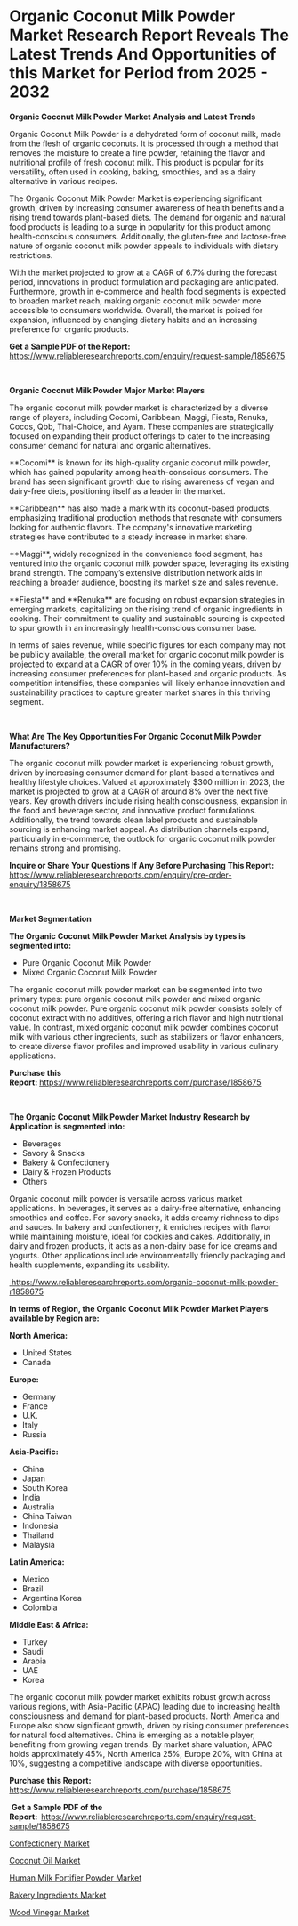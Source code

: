 <p><h1>Organic Coconut Milk Powder Market Research Report Reveals The Latest Trends And Opportunities of this Market for Period from 2025 - 2032</h1></p><p><strong>Organic Coconut Milk Powder Market Analysis and Latest Trends</strong></p>
<p><p>Organic Coconut Milk Powder is a dehydrated form of coconut milk, made from the flesh of organic coconuts. It is processed through a method that removes the moisture to create a fine powder, retaining the flavor and nutritional profile of fresh coconut milk. This product is popular for its versatility, often used in cooking, baking, smoothies, and as a dairy alternative in various recipes.</p><p>The Organic Coconut Milk Powder Market is experiencing significant growth, driven by increasing consumer awareness of health benefits and a rising trend towards plant-based diets. The demand for organic and natural food products is leading to a surge in popularity for this product among health-conscious consumers. Additionally, the gluten-free and lactose-free nature of organic coconut milk powder appeals to individuals with dietary restrictions.</p><p>With the market projected to grow at a CAGR of 6.7% during the forecast period, innovations in product formulation and packaging are anticipated. Furthermore, growth in e-commerce and health food segments is expected to broaden market reach, making organic coconut milk powder more accessible to consumers worldwide. Overall, the market is poised for expansion, influenced by changing dietary habits and an increasing preference for organic products.</p></p>
<p><strong>Get a Sample PDF of the Report:&nbsp;</strong> <a href="https://www.reliableresearchreports.com/enquiry/request-sample/1858675?utm_campaign=31&utm_medium=2&utm_source=Github&utm_content=ia&utm_term=14022025&utm_id=organic-coconut-milk-powder">https://www.reliableresearchreports.com/enquiry/request-sample/1858675</a></p>
<p>&nbsp;</p>
<p><strong>Organic Coconut Milk Powder Major Market Players</strong></p>
<p><p>The organic coconut milk powder market is characterized by a diverse range of players, including Cocomi, Caribbean, Maggi, Fiesta, Renuka, Cocos, Qbb, Thai-Choice, and Ayam. These companies are strategically focused on expanding their product offerings to cater to the increasing consumer demand for natural and organic alternatives.</p><p>**Cocomi** is known for its high-quality organic coconut milk powder, which has gained popularity among health-conscious consumers. The brand has seen significant growth due to rising awareness of vegan and dairy-free diets, positioning itself as a leader in the market.</p><p>**Caribbean** has also made a mark with its coconut-based products, emphasizing traditional production methods that resonate with consumers looking for authentic flavors. The company's innovative marketing strategies have contributed to a steady increase in market share.</p><p>**Maggi**, widely recognized in the convenience food segment, has ventured into the organic coconut milk powder space, leveraging its existing brand strength. The company’s extensive distribution network aids in reaching a broader audience, boosting its market size and sales revenue.</p><p>**Fiesta** and **Renuka** are focusing on robust expansion strategies in emerging markets, capitalizing on the rising trend of organic ingredients in cooking. Their commitment to quality and sustainable sourcing is expected to spur growth in an increasingly health-conscious consumer base.</p><p>In terms of sales revenue, while specific figures for each company may not be publicly available, the overall market for organic coconut milk powder is projected to expand at a CAGR of over 10% in the coming years, driven by increasing consumer preferences for plant-based and organic products. As competition intensifies, these companies will likely enhance innovation and sustainability practices to capture greater market shares in this thriving segment.</p></p>
<p>&nbsp;</p>
<p><strong>What Are The Key Opportunities For Organic Coconut Milk Powder Manufacturers?</strong></p>
<p><p>The organic coconut milk powder market is experiencing robust growth, driven by increasing consumer demand for plant-based alternatives and healthy lifestyle choices. Valued at approximately $300 million in 2023, the market is projected to grow at a CAGR of around 8% over the next five years. Key growth drivers include rising health consciousness, expansion in the food and beverage sector, and innovative product formulations. Additionally, the trend towards clean label products and sustainable sourcing is enhancing market appeal. As distribution channels expand, particularly in e-commerce, the outlook for organic coconut milk powder remains strong and promising.</p></p>
<p><strong>Inquire or Share Your Questions If Any Before Purchasing This Report:</strong> <a href="https://www.reliableresearchreports.com/enquiry/pre-order-enquiry/1858675?utm_campaign=31&utm_medium=2&utm_source=Github&utm_content=ia&utm_term=14022025&utm_id=organic-coconut-milk-powder">https://www.reliableresearchreports.com/enquiry/pre-order-enquiry/1858675</a></p>
<p>&nbsp;</p>
<p><strong>Market Segmentation</strong></p>
<p><strong>The Organic Coconut Milk Powder Market Analysis by types is segmented into:</strong></p>
<p><ul><li>Pure Organic Coconut Milk Powder</li><li>Mixed Organic Coconut Milk Powder</li></ul></p>
<p><p>The organic coconut milk powder market can be segmented into two primary types: pure organic coconut milk powder and mixed organic coconut milk powder. Pure organic coconut milk powder consists solely of coconut extract with no additives, offering a rich flavor and high nutritional value. In contrast, mixed organic coconut milk powder combines coconut milk with various other ingredients, such as stabilizers or flavor enhancers, to create diverse flavor profiles and improved usability in various culinary applications.</p></p>
<p><strong>Purchase this Report:&nbsp;</strong><a href="https://www.reliableresearchreports.com/purchase/1858675?utm_campaign=31&utm_medium=2&utm_source=Github&utm_content=ia&utm_term=14022025&utm_id=organic-coconut-milk-powder">https://www.reliableresearchreports.com/purchase/1858675</a></p>
<p>&nbsp;</p>
<p><strong>The Organic Coconut Milk Powder Market Industry Research by Application is segmented into:</strong></p>
<p><ul><li>Beverages</li><li>Savory & Snacks</li><li>Bakery & Confectionery</li><li>Dairy & Frozen Products</li><li>Others</li></ul></p>
<p><p>Organic coconut milk powder is versatile across various market applications. In beverages, it serves as a dairy-free alternative, enhancing smoothies and coffee. For savory snacks, it adds creamy richness to dips and sauces. In bakery and confectionery, it enriches recipes with flavor while maintaining moisture, ideal for cookies and cakes. Additionally, in dairy and frozen products, it acts as a non-dairy base for ice creams and yogurts. Other applications include environmentally friendly packaging and health supplements, expanding its usability.</p></p>
<p><a href="https://www.reliableresearchreports.com/organic-coconut-milk-powder-r1858675?utm_campaign=31&utm_medium=2&utm_source=Github&utm_content=ia&utm_term=14022025&utm_id=organic-coconut-milk-powder">&nbsp;https://www.reliableresearchreports.com/organic-coconut-milk-powder-r1858675</a></p>
<p><strong>In terms of Region, the Organic Coconut Milk Powder Market Players available by Region are:</strong></p>
<p>
    <p> <strong> North America: </strong>
        <ul>
            <li>United States</li>
            <li>Canada</li>
        </ul>
        </p> 
    <p> <strong> Europe: </strong>
        <ul>
            <li>Germany</li>
            <li>France</li>
            <li>U.K.</li>
            <li>Italy</li>
            <li>Russia</li>
        </ul>
        </p> 
    <p> <strong> Asia-Pacific: </strong>
        <ul>
            <li>China</li>
            <li>Japan</li>
            <li>South Korea</li>
            <li>India</li>
            <li>Australia</li>
            <li>China Taiwan</li>
            <li>Indonesia</li>
            <li>Thailand</li>
            <li>Malaysia</li>
        </ul>
        </p> 
    <p> <strong> Latin America: </strong>
        <ul>
            <li>Mexico</li>
            <li>Brazil</li>
            <li>Argentina Korea</li>
            <li>Colombia</li>
        </ul>
        </p> 
    <p> <strong> Middle East & Africa: </strong>
        <ul>
            <li>Turkey</li>
            <li>Saudi</li>
            <li>Arabia</li>
            <li>UAE</li>
            <li>Korea</li>
        </ul>
    </p>
    </p>
<p><p>The organic coconut milk powder market exhibits robust growth across various regions, with Asia-Pacific (APAC) leading due to increasing health consciousness and demand for plant-based products. North America and Europe also show significant growth, driven by rising consumer preferences for natural food alternatives. China is emerging as a notable player, benefiting from growing vegan trends. By market share valuation, APAC holds approximately 45%, North America 25%, Europe 20%, with China at 10%, suggesting a competitive landscape with diverse opportunities.</p></p>
<p><strong>Purchase this Report: </strong><a href="https://www.reliableresearchreports.com/purchase/1858675?utm_campaign=31&utm_medium=2&utm_source=Github&utm_content=ia&utm_term=14022025&utm_id=organic-coconut-milk-powder">https://www.reliableresearchreports.com/purchase/1858675</a></p>
<p>&nbsp;<strong>Get a Sample PDF of the Report:&nbsp;&nbsp;</strong><a href="https://www.reliableresearchreports.com/enquiry/request-sample/1858675?utm_campaign=31&utm_medium=2&utm_source=Github&utm_content=ia&utm_term=14022025&utm_id=organic-coconut-milk-powder">https://www.reliableresearchreports.com/enquiry/request-sample/1858675</a></p>
<p><strong></strong></p>
<p><p><a href="https://github.com/vioarapoyil/Market-Research-Report-List-1/blob/main/confectionery-market.md?utm_campaign=31&utm_medium=2&utm_source=Github&utm_content=ia&utm_term=14022025&utm_id=organic-coconut-milk-powder">Confectionery Market</a></p><p><a href="https://github.com/viipposahko25/Market-Research-Report-List-1/blob/main/coconut-oil-market.md?utm_campaign=31&utm_medium=2&utm_source=Github&utm_content=ia&utm_term=14022025&utm_id=organic-coconut-milk-powder">Coconut Oil Market</a></p><p><a href="https://github.com/boisetwa16/Market-Research-Report-List-1/blob/main/human-milk-fortifier-powder-market.md?utm_campaign=31&utm_medium=2&utm_source=Github&utm_content=ia&utm_term=14022025&utm_id=organic-coconut-milk-powder">Human Milk Fortifier Powder Market</a></p><p><a href="https://github.com/crooneinis80/Market-Research-Report-List-1/blob/main/bakery-ingredients-market.md?utm_campaign=31&utm_medium=2&utm_source=Github&utm_content=ia&utm_term=14022025&utm_id=organic-coconut-milk-powder">Bakery Ingredients Market</a></p><p><a href="https://github.com/zupankocka/Market-Research-Report-List-1/blob/main/wood-vinegar-market.md?utm_campaign=31&utm_medium=2&utm_source=Github&utm_content=ia&utm_term=14022025&utm_id=organic-coconut-milk-powder">Wood Vinegar Market</a></p></p>
